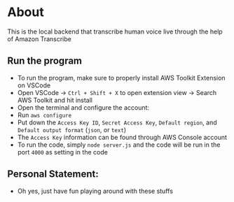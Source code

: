 # About
This is the local backend that transcribe human voice live through the help of Amazon Transcribe

## Run the program
- To run the program, make sure to properly install AWS Toolkit Extension on VSCode
- Open VSCode -> `Ctrl + Shift + X` to open extension view -> Search AWS Toolkit and hit install
- Open the terminal and configure the account:
- Run `aws configure`
- Put down the `Access Key ID`, `Secret Access Key`, `Default region`, and `Default output format` (`json`, or `text`)
- The `Access Key` information can be found through AWS Console account
- To run the code, simply `node server.js` and the code will be run in the port `4000` as setting in the code

## Personal Statement:
- Oh yes, just have fun playing around with these stuffs